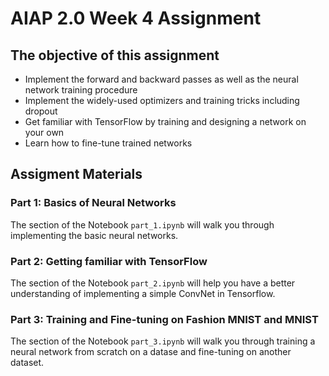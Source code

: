 # AIAP 2.0 Week 4 Assignment

## The objective of this assignment
* Implement the forward and backward passes as well as the neural network training procedure
* Implement the widely-used optimizers and training tricks including dropout
* Get familiar with TensorFlow by training and designing a network on your own
* Learn how to fine-tune trained networks

## Assigment Materials

### Part 1: Basics of Neural Networks 
The section of the Notebook `part_1.ipynb` will walk you through implementing the basic neural networks.

### Part 2: Getting familiar with TensorFlow 
The section of the Notebook `part_2.ipynb` will help you have a better understanding of implementing a simple ConvNet in Tensorflow.

### Part 3: Training and Fine-tuning on Fashion MNIST and MNIST 
The section of the Notebook `part_3.ipynb` will walk you through training a neural network from scratch on a datase and fine-tuning on another dataset.


